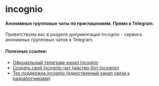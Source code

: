 # incognio

#### Анонимные групповые чаты по приглашениям. Прямо в Telegram.

Приветствуем вас в разделе документации incognio - сервиса анонимных групповых чатов в Telegram.

#### Полезные ссылки:

 - [Официальный телеграм-канал incognio](https://t.me/incognio_info)
 - [Создать свой incognio-чат (мастер-бот incognio)](https://t.me/incognio_bot)
 - [Тех.поддержка incognio (единственный канал связи к разработчиками)](https://t.me/incognio_support_bot)
